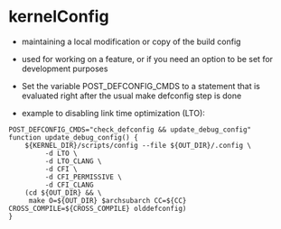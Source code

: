 # kernelConfig

* maintaining a local modification or copy of the build config
* used for working on a feature, or if you need an option to be set for development purposes

* Set the variable POST_DEFCONFIG_CMDS to a statement that is evaluated right after the usual make defconfig step is done


* example to disabling link time optimization (LTO):

```
POST_DEFCONFIG_CMDS="check_defconfig && update_debug_config"
function update_debug_config() {
    ${KERNEL_DIR}/scripts/config --file ${OUT_DIR}/.config \
         -d LTO \
         -d LTO_CLANG \
         -d CFI \
         -d CFI_PERMISSIVE \
         -d CFI_CLANG
    (cd ${OUT_DIR} && \
     make O=${OUT_DIR} $archsubarch CC=${CC} CROSS_COMPILE=${CROSS_COMPILE} olddefconfig)
}
```
